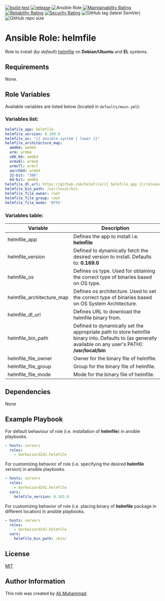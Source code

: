 [![build-test](https://github.com/darkwizard242/ansible-role-helmfile/workflows/build-and-test/badge.svg?branch=master)](https://github.com/darkwizard242/ansible-role-helmfile/actions?query=workflow%3Abuild-and-test) [![release](https://github.com/darkwizard242/ansible-role-helmfile/workflows/release/badge.svg)](https://github.com/darkwizard242/ansible-role-helmfile/actions?query=workflow%3Arelease) ![Ansible Role](https://img.shields.io/ansible/role/d/darkwizard242/helmfile) [![Maintainability Rating](https://sonarcloud.io/api/project_badges/measure?project=ansible-role-helmfile&metric=sqale_rating)](https://sonarcloud.io/dashboard?id=ansible-role-helmfile) [![Reliability Rating](https://sonarcloud.io/api/project_badges/measure?project=ansible-role-helmfile&metric=reliability_rating)](https://sonarcloud.io/dashboard?id=ansible-role-helmfile) [![Security Rating](https://sonarcloud.io/api/project_badges/measure?project=ansible-role-helmfile&metric=security_rating)](https://sonarcloud.io/dashboard?id=ansible-role-helmfile) ![GitHub tag (latest SemVer)](https://img.shields.io/github/tag/darkwizard242/ansible-role-helmfile?label=release) ![GitHub repo size](https://img.shields.io/github/repo-size/darkwizard242/ansible-role-helmfile?color=orange&style=flat-square)

# Ansible Role: helmfile

Role to install (_by default_) [helmfile](https://github.com/helmfile/helmfile) on **Debian/Ubuntu** and **EL** systems.

## Requirements

None.

## Role Variables

Available variables are listed below (located in `defaults/main.yml`):

### Variables list:

```yaml
helmfile_app: helmfile
helmfile_version: 0.169.0
helmfile_os: "{{ ansible_system | lower }}"
helmfile_architecture_map:
  amd64: amd64
  arm: arm64
  x86_64: amd64
  armv6l: armv6
  armv7l: armv7
  aarch64: arm64
  32-bit: "386"
  64-bit: amd64
helmfile_dl_url: https://github.com/helmfile/{{ helmfile_app }}/releases/download/v{{ helmfile_version }}/{{ helmfile_app }}_{{ helmfile_version }}_{{ helmfile_os }}_{{ helmfile_architecture_map[ansible_architecture] }}.tar.gz
helmfile_bin_path: /usr/local/bin
helmfile_file_owner: root
helmfile_file_group: root
helmfile_file_mode: '0755'
```

### Variables table:

Variable                  | Description
------------------------- | ----------------------------------------------------------------------------------------------------------------------------------------------------------
helmfile_app              | Defines the app to install i.e. **helmfile**
helmfile_version          | Defined to dynamically fetch the desired version to install. Defaults to: **0.169.0**
helmfile_os               | Defines os type. Used for obtaining the correct type of binaries based on OS type.
helmfile_architecture_map | Defines os architecture. Used to set the correct type of binaries based on OS System Architecture.
helmfile_dl_url           | Defines URL to download the helmfile binary from.
helmfile_bin_path         | Defined to dynamically set the appropriate path to store helmfile binary into. Defaults to (as generally available on any user's PATH): **/usr/local/bin**
helmfile_file_owner       | Owner for the binary file of helmfile.
helmfile_file_group       | Group for the binary file of helmfile.
helmfile_file_mode        | Mode for the binary file of helmfile.

## Dependencies

None

## Example Playbook

For default behaviour of role (i.e. installation of **helmfile**) in ansible playbooks.

```yaml
- hosts: servers
  roles:
    - darkwizard242.helmfile
```

For customizing behavior of role (i.e. specifying the desired **helmfile** version) in ansible playbooks.

```yaml
- hosts: servers
  roles:
    - darkwizard242.helmfile
  vars:
    helmfile_version: 0.163.0
```

For customizing behavior of role (i.e. placing binary of **helmfile** package in different location) in ansible playbooks.

```yaml
- hosts: servers
  roles:
    - darkwizard242.helmfile
  vars:
    helmfile_bin_path: /bin/
```

## License

[MIT](https://github.com/darkwizard242/ansible-role-helmfile/blob/master/LICENSE)

## Author Information

This role was created by [Ali Muhammad](https://www.alimuhammad.dev/).
